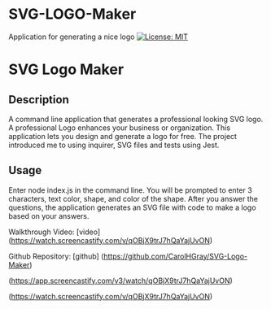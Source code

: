 # SVG-LOGO-Maker
Application for generating a nice logo
[![License: MIT](https://img.shields.io/badge/License-MIT-yellow.svg)](https://opensource.org/licenses/MIT)
# SVG Logo Maker

## Description

A command line application that generates a professional looking SVG logo.  A professional Logo enhances your business or organization.  This application lets you design and generate a logo for free.  The project introduced me to using inquirer, SVG files and tests using Jest.

## Usage
Enter node index.js in the command line.  You will be prompted to enter 3 characters, text color, shape, and color of the shape.  After you answer the questions, the application generates an SVG file with code to make a logo based on your answers.

Walkthrough Video: [video] (https://watch.screencastify.com/v/qOBjX9trJ7hQaYajUvON)

Github Repository: [github] (https://github.com/CarolHGray/SVG-Logo-Maker)


(https://app.screencastify.com/v3/watch/qOBjX9trJ7hQaYajUvON)

(https://watch.screencastify.com/v/qOBjX9trJ7hQaYajUvON)

